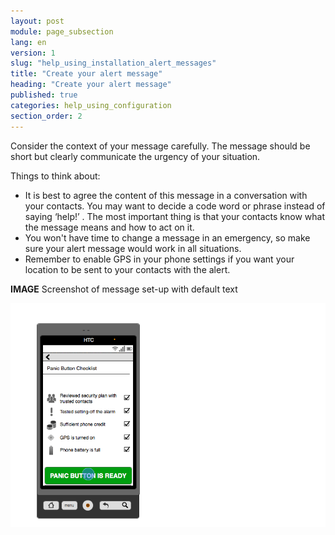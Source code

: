 ```yaml
---
layout: post
module: page_subsection
lang: en
version: 1
slug: "help_using_installation_alert_messages"
title: "Create your alert message"
heading: "Create your alert message"
published: true
categories: help_using_configuration
section_order: 2
---
```


Consider the context of your message carefully. The message should be short but clearly communicate the urgency of your situation.  

Things to think about:

- It is best to agree the content of this message in a conversation with your contacts. You may want to decide a code word or phrase instead of saying ‘help!’ . The most important thing is that your contacts know what the message means and how to act on it.
- You won't have time to change a message in an emergency, so make sure your alert message would work in all situations.
- Remember to enable GPS in your phone settings if you want your location to be sent to your contacts with the alert.

**IMAGE** Screenshot of message set-up with default text

![This is another image caption](/media/article-img-2.png)